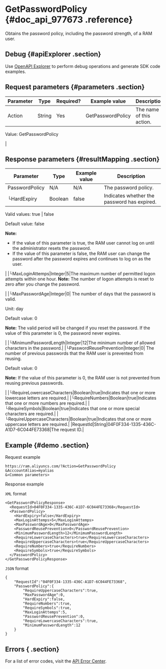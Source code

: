 # GetPasswordPolicy {#doc_api_977673 .reference}

Obtains the password policy, including the password strength, of a RAM user.

## Debug {#apiExplorer .section}

Use [OpenAPI Explorer](https://api.aliyun.com/#product=Ram&api=CreateUser) to perform debug operations and generate SDK code examples.

## Request parameters {#parameters .section}

|Parameter|Type|Required?|Example value|Description|
|---------|----|---------|-------------|-----------|
|Action|String|Yes|GetPasswordPolicy| The name of this action.

 Value: GetPasswordPolicy

 |

## Response parameters {#resultMapping .section}

|Parameter|Type|Example value|Description|
|---------|----|-------------|-----------|
|PasswordPolicy|N/A|N/A|The password policy.|
|└HardExpiry|Boolean|false| Indicates whether the password has expired.

 Valid values: true | false

 Default value: false

 **Note:** 

-   If the value of this parameter is true, the RAM user cannot log on until the administrator resets the password.
-   If the value of this parameter is false, the RAM user can change the password after the password expires and continues to log on as the user.

 |
|└MaxLoginAttemps|Integer|5|The maximum number of permitted logon attempts within one hour. **Note:** The number of logon attempts is reset to zero after you change the password.

 |
|└MaxPasswordAge|Integer|0| The number of days that the password is valid.

 Unit: day

 Default value: 0

 **Note:** The valid period will be changed if you reset the password. If the value of this parameter is 0, the password never expires.

 |
|└MinimumPasswordLength|Integer|12|The minimum number of allowed characters in the password.|
|└PasswordReusePrevention|Integer|0| The number of previous passwords that the RAM user is prevented from reusing.

 Default value: 0

 **Note:** If the value of this parameter is 0, the RAM user is not prevented from reusing previous passwords.

 |
|└RequireLowercaseCharacters|Boolean|true|Indicates that one or more lowercase letters are required.|
|└RequireNumbers|Boolean|true|Indicates that one or more numbers are required.|
|└RequireSymbols|Boolean|true|Indicates that one or more special characters are required.|
|└RequireUppercaseCharacters|Boolean|true|Indicates that one or more uppercase letters are required.|
|RequestId|String|04F0F334-1335-436C-A1D7-6C044FE73368|The request ID.|

## Example {#demo .section}

Request example

``` {#request_demo}
https://ram.aliyuncs.com/?Action=GetPasswordPolicy
&AcccountAlias=myalias
&<Common parameters>
```

Response example

`XML` format

``` {#xml_return_success_demo}
<GetPasswordPolicyResponse>
  <RequestId>04F0F334-1335-436C-A1D7-6C044FE73368</RequestId>
  <PasswordPolicy>
    <HardExpiry>false</HardExpiry>
    <MaxLoginAttemps>5</MaxLoginAttemps>
    <MaxPasswordAge>0</MaxPasswordAge>
    <PasswordReusePrevention>0</PasswordReusePrevention>
    <MinimumPasswordLength>12</MinimumPasswordLength>
    <RequireLowercaseCharacters>true</RequireLowercaseCharacters>
    <RequireUppercaseCharacters>true</RequireUppercaseCharacters>
    <RequireNumbers>true</RequireNumbers>
    <RequireSymbols>true</RequireSymbols>
  </PasswordPolicy>
</GetPasswordPolicyResponse>
```

`JSON` format

``` {#json_return_success_demo}
{
    "RequestId":"04F0F334-1335-436C-A1D7-6C044FE73368",
    "PasswordPolicy":{
        "RequireUppercaseCharacters":true,
        "MaxPasswordAge":0,
        "HardExpiry":false,
        "RequireNumbers":true,
        "RequireSymbols":true,
        "MaxLoginAttemps":5,
        "PasswordReusePrevention":0,
        "RequireLowercaseCharacters":true,
        "MinimumPasswordLength":12
    }
}
```

## Errors { .section}

For a list of error codes, visit the [API Error Center](https://error-center.alibabacloud.com/status/product/Ram?spm=5176.10421674.0.0.29c5cav7cav7Io).

